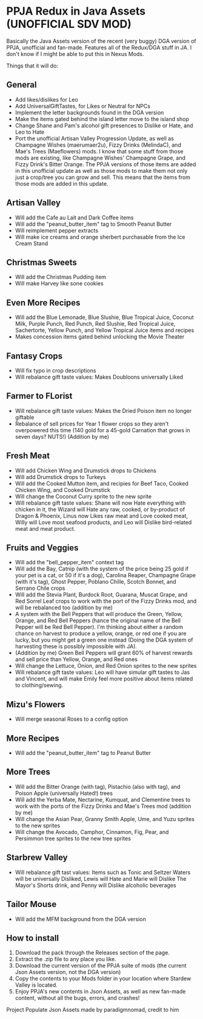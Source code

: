 # PPJA Redux in Java Assets (UNOFFICIAL SDV MOD)
Basically the Java Assets version of the recent (very buggy) DGA version of PPJA, unofficial and fan-made. Features all of the Redux/DGA stuff in JA. I don't know if I might be able to put this in Nexus Mods.

Things that it will do:

General
-----
- Add likes/dislikes for Leo
- Add UniversalGiftTastes, for Likes or Neutral for NPCs
- Implement the letter backgrounds found in the DGA version
- Make the items gated behind the island letter move to the island shop
- Change Shane and Pam's alcohol gift presences to Dislike or Hate, and Leo to Hate
- Port the unofficial Artisan Valley Progression Update, as well as Champagne Wishes (maerumaer2u), Fizzy Drinks (MelindaC), and Mae's Trees (Maeflowers) mods. I know that some stuff from those mods are existing, like Champagne Wishes' Champagne Grape, and Fizzy Drink's Bitter Orange. The PPJA versions of those items are added in this unofficial update as well as those mods to make them not only just a crop/tree you can grow and sell. This means that the items from those mods are added in this update.
  
Artisan Valley
-----
- Will add the Cafe au Lait and Dark Coffee items
- Will add the "peanut_butter_item" tag to Smooth Peanut Butter
- Will reimplement pepper extracts
- Will make ice creams and orange sherbert purchasable from the Ice Cream Stand

Christmas Sweets
-----
- Will add the Christmas Pudding item
- Will make Harvey like sone cookies

Even More Recipes
-----
- Will add the Blue Lemonade, Blue Slushie, Blue Tropical Juice, Coconut Milk, Purple Punch, Red Punch, Red Slushie, Red Tropical Juice, Sachertorte, Yellow Punch, and Yellow Tropical Juice items and recipes
- Makes concession items gated behind unlocking the Movie Theater

Fantasy Crops
-----
- Will fix typo in crop descriptions
- Will rebalance gift taste values: Makes Doubloons universally Liked

Farmer to FLorist
-----
- Will rebalance gift taste values: Makes the Dried Poison item no longer giftable
- Rebalance of sell prices for Year 1 flower crops so they aren't overpowered this time (140 gold for a 45-gold Carnation that grows in seven days? NUTS!) (Addition by me)

Fresh Meat
-----
- Will add Chicken Wing and Drumstick drops to Chickens
- Will add Drumstick drops to Turkeys
- Will add the Cooked Mutton item, and recipies for Beef Taco, Cooked Chicken Wing, and Cooked Drumstick
- Will change the Coconut Curry sprite to the new sprite
- Will rebalance gift taste values: Shane will now Hate everything with chicken in it, the Wizard will Hate any raw, cooked, or by-product of Dragon & Phoenix, Linus now Likes raw meat and Love cooked meat, Willy will Love most seafood products, and Leo will Dislike bird-related meat and meat product.

Fruits and Veggies
-----
- Will add the "bell_pepper_item" context tag
- Will add the Bay, Catnip (with the system of the price being 25 gold if your pet is a cat, or 50 if it's a dog), Carolina Reaper, Champagne Grape (with it's tag), Ghost Pepper, Poblano Chille, Scotch Bonnet, and Serrano Chile crops
- Will add the Stevia Plant, Burdock Root, Guarana, Muscat Grape, and Red Sorrel Leaf crops to work with the port of the Fizzy Drinks mod, and will be rebalanced too (addition by me)
- A system with the Bell Peppers that will produce the Green, Yellow, Orange, and Red Bell Peppers (hance the original name of the Bell Pepper will be Red Bell Pepper). I'm thinking about either a random chance on harvest to produce a yellow, orange, or red one if you are lucky, but you might get a green one instead (Doing the DGA system of harvesting these is possibly impossible with JA).
- (Addition by me) Green Bell Peppers will grant 60% of harvest rewards and sell price than Yellow, Orange, and Red ones
- Will change the Lettuce, Onion, and Red Onion sprites to the new sprites
- Will rebalance gift taste values: Leo will have simular gift tastes to Jas and Vincent, and will make Emily feel more positive about items related to clothing/sewing.

Mizu's Flowers
-----
- Will merge seasonal Roses to a config option

More Recipes
-----
- Will add the "peanut_butter_item" tag to Peanut Butter

More Trees
-----
- Will add the Bitter Orange (with tag), Pistachio (also with tag), and Poison Apple (universally Hated!) trees
- Will add the Yerba Mate, Nectarine, Kumquat, and Clementine trees to work with the ports of the Fizzy Drinks and Mae's Trees mod (addition by me) 
- Will change the Asian Pear, Granny Smith Apple, Ume, and Yuzu sprites to the new sprites
- Will change the Avocado, Camphor, Cinnamon, Fig, Pear, and Persimmon tree sprites to the new tree sprites

Starbrew Valley
-----
- Will rebalance gift tast values: Items such as Tonic and Seltzer Waters will be universally Disliked, Lewis will Hate and Marie will Dislike The Mayor's Shorts drink, and Penny will Dislike alcoholic beverages

Tailor Mouse
-----
- Will add the MFM background from the DGA version

How to install
-----
1. Download the pack through the Releases section of the page.
2. Extract the .zip file to any place you like.
3. Download the current version of the PPJA suite of mods (the current Json Assets version, not the DGA version)
4. Copy the contents to your Mods folder in your location where Stardew Valley is located.
5. Enjoy PPJA's new contents in Json Assets, as well as new fan-made content, without all the bugs, errors, and crashes!

Project Populate Json Assets made by paradigmnomad, credit to him
